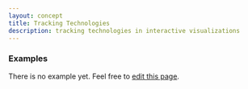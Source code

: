```yaml
---
layout: concept
title: Tracking Technologies
description: tracking technologies in interactive visualizations
---
```


### Examples

There is no example yet. Feel free to <a href="{{ site.repo }}/edit/master/{{ page.path }}" target="_blank"><i class="fa fa-edit fa-fw"></i> edit this page</a>.